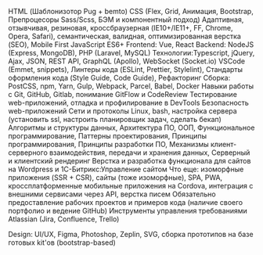 HTML (Шаблонизотор Pug + bemto) 
CSS (Flex, Grid, Анимация, Bootstrap, Препроцесоры Sass/Scss, БЭМ и компонентный подход)
Адаптивная, отзывчивая, резиновая, кроссбраузерная (IE10+/IE11+, FF, Chrome, Opera, Safari), семантическая, валидная, оптимизированная верстка (SEO), Mobile First
JavaScript ES6+
Frontend: Vue, React
Backend: NodeJS (Express, MongoDB), PHP (Laravel, MySQL)
Технологии:Typescript, jQuery, Ajax, JSON, REST API, GraphQL (Apollo), WebSocket (Socket.io)
VSCode (Emmet, snippets), Линтеры кода (ESLint, Prettier, Stylelint), Стандарты оформления кода (Style Guide, Code Guide), Рефакторинг
Сборка: PostCSS, npm, Yarn, Gulp, Webpack, Parcel, Babel, Docker
Навыки работы с Git, GitHub, Gitlab, понимание GitFlow и CodeReview
Тестирование web-приложений, отладка и профилирование в DevTools
Безопасность web-приложений
Сети и протоколы
Linux, bash, настройка сервера (установить ssl, настроить планировщик задач, сделать бекап)
Алгоритмы и структуры данных, Архитектура ПО, ООП, Функциональное программирование, Паттерны проектирования, Принципы программирования, Принципы разработки ПО, Механизмы клиент-серверного взаимодействия, передачи и хранения данных, Серверный и клиентский рендеринг
Верстка и разработка функционала для сайтов на Wordpress и 1С-Битрикс:Управление сайтом
Что еще: изоморфные приложения (SSR + CSR), сайты (тоже изоморфные), SPA, PWA, кроссплатформенные мобильные приложения на Cordova, интеграция с внешними сервисами через API, верстка писем
Обязательно предоставление рабочих проектов и примеров кода (наличие своего портфолио и ведение GitHub)
Инструменты управления требованиями Atlassian (Jira, Confluence, Trello)

Design: UI/UX, Figma, Photoshop, Zeplin, SVG, сборка прототипов на базе готовых kit'ов (bootstrap-based)